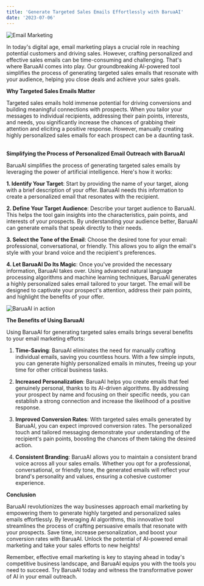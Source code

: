 ```yaml
---
title: 'Generate Targeted Sales Emails Effortlessly with BaruaAI'
date: '2023-07-06'
---
```


![Email Marketing](https://img.freepik.com/free-vector/email-campaign-concept-illustration_114360-1633.jpg?w=996&t=st=1688730833~exp=1688731433~hmac=c55d40fc740a24aae160fbffb93435bb6df866786a84c39a0f0c276614ed053c)

In today's digital age, email marketing plays a crucial role in reaching potential customers and driving sales. However, crafting personalized and effective sales emails can be time-consuming and challenging. That's where BaruaAI comes into play. Our groundbreaking AI-powered tool simplifies the process of generating targeted sales emails that resonate with your audience, helping you close deals and achieve your sales goals.
&nbsp;
&nbsp;

**Why Targeted Sales Emails Matter**

Targeted sales emails hold immense potential for driving conversions and building meaningful connections with prospects. When you tailor your messages to individual recipients, addressing their pain points, interests, and needs, you significantly increase the chances of grabbing their attention and eliciting a positive response. However, manually creating highly personalized sales emails for each prospect can be a daunting task.
&nbsp;
&nbsp;

**Simplifying the Process of Personalized Email Outreach with BaruaAI**

BaruaAI simplifies the process of generating targeted sales emails by leveraging the power of artificial intelligence. Here's how it works:

**1. Identify Your Target**: Start by providing the name of your target, along with a brief description of your offer. BaruaAI needs this information to create a personalized email that resonates with the recipient.


**2. Define Your Target Audience**: Describe your target audience to BaruaAI. This helps the tool gain insights into the characteristics, pain points, and interests of your prospects. By understanding your audience better, BaruaAI can generate emails that speak directly to their needs.



**3. Select the Tone of the Email**: Choose the desired tone for your email: professional, conversational, or friendly. This allows you to align the email's style with your brand voice and the recipient's preferences.


**4. Let BaruaAI Do Its Magic**: Once you've provided the necessary information, BaruaAI takes over. Using advanced natural language processing algorithms and machine learning techniques, BaruaAI generates a highly personalized sales email tailored to your target. The email will be designed to captivate your prospect's attention, address their pain points, and highlight the benefits of your offer.
&nbsp;
&nbsp;

![BaruaAI in action](https://www.baruaai.com/_next/image?url=%2F_next%2Fstatic%2Fmedia%2Fbaruavid.da910b3a.gif&w=3840&q=75)
&nbsp;
&nbsp;

**The Benefits of Using BaruaAI**

Using BaruaAI for generating targeted sales emails brings several benefits to your email marketing efforts:

1. **Time-Saving**: BaruaAI eliminates the need for manually crafting individual emails, saving you countless hours. With a few simple inputs, you can generate highly personalized emails in minutes, freeing up your time for other critical business tasks.

2. **Increased Personalization**: BaruaAI helps you create emails that feel genuinely personal, thanks to its AI-driven algorithms. By addressing your prospect by name and focusing on their specific needs, you can establish a strong connection and increase the likelihood of a positive response.

3. **Improved Conversion Rates**: With targeted sales emails generated by BaruaAI, you can expect improved conversion rates. The personalized touch and tailored messaging demonstrate your understanding of the recipient's pain points, boosting the chances of them taking the desired action.

4. **Consistent Branding**: BaruaAI allows you to maintain a consistent brand voice across all your sales emails. Whether you opt for a professional, conversational, or friendly tone, the generated emails will reflect your brand's personality and values, ensuring a cohesive customer experience.
&nbsp;
&nbsp;

**Conclusion**

BaruaAI revolutionizes the way businesses approach email marketing by empowering them to generate highly targeted and personalized sales emails effortlessly. By leveraging AI algorithms, this innovative tool streamlines the process of crafting persuasive emails that resonate with your prospects. Save time, increase personalization, and boost your conversion rates with BaruaAI. Unlock the potential of AI-powered email marketing and take your sales efforts to new heights!

Remember, effective email marketing is key to staying ahead in today's competitive business landscape, and BaruaAI equips you with the tools you need to succeed. Try BaruaAI today and witness the transformative power of AI in your email outreach.